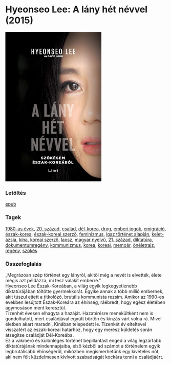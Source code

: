 # <a name="id_988">Hyeonseo Lee: A lány hét névvel (2015)</a>
<img src="https://github.com/BercziSandor/calibre_lib/raw/main/libs/main/Hyeonseo%20Lee/A%20lany%20het%20nevvel%20%28988%29/cover.jpg" alt="cover" width="300"/>

### Letöltés
[epub](https://github.com/BercziSandor/calibre_lib/raw/main/libs/main/Hyeonseo%20Lee/A%20lany%20het%20nevvel%20%28988%29/A%20lany%20het%20nevvel%20-%20Hyeonseo%20Lee.epub)

### Tagek
[1980-as évek](https://github.com/berczisandor/calibre_lib/blob/main/main/_tags/1980-as%20%c3%a9vek.md), [20. század](https://github.com/berczisandor/calibre_lib/blob/main/main/_tags/20.%20sz%c3%a1zad.md), [család](https://github.com/berczisandor/calibre_lib/blob/main/main/_tags/csal%c3%a1d.md), [dél-korea](https://github.com/berczisandor/calibre_lib/blob/main/main/_tags/d%c3%a9l-korea.md), [drog](https://github.com/berczisandor/calibre_lib/blob/main/main/_tags/drog.md), [emberi jogok](https://github.com/berczisandor/calibre_lib/blob/main/main/_tags/emberi%20jogok.md), [emigráció](https://github.com/berczisandor/calibre_lib/blob/main/main/_tags/emigr%c3%a1ci%c3%b3.md), [észak-korea](https://github.com/berczisandor/calibre_lib/blob/main/main/_tags/%c3%a9szak-korea.md), [észak-koreai szerző](https://github.com/berczisandor/calibre_lib/blob/main/main/_tags/%c3%a9szak-koreai%20szerz%c5%91.md), [feminizmus](https://github.com/berczisandor/calibre_lib/blob/main/main/_tags/feminizmus.md), [igaz történet alapján](https://github.com/berczisandor/calibre_lib/blob/main/main/_tags/igaz%20t%c3%b6rt%c3%a9net%20alapj%c3%a1n.md), [kelet-ázsia](https://github.com/berczisandor/calibre_lib/blob/main/main/_tags/kelet-%c3%a1zsia.md), [kína](https://github.com/berczisandor/calibre_lib/blob/main/main/_tags/k%c3%adna.md), [koreai szerző](https://github.com/berczisandor/calibre_lib/blob/main/main/_tags/koreai%20szerz%c5%91.md), [laosz](https://github.com/berczisandor/calibre_lib/blob/main/main/_tags/laosz.md), [magyar nyelvű](https://github.com/berczisandor/calibre_lib/blob/main/main/_tags/magyar%20nyelv%c5%b1.md), [21. század](https://github.com/berczisandor/calibre_lib/blob/main/main/_tags/21.%20sz%c3%a1zad.md), [diktatúra](https://github.com/berczisandor/calibre_lib/blob/main/main/_tags/diktat%c3%bara.md), [dokumentumregény](https://github.com/berczisandor/calibre_lib/blob/main/main/_tags/dokumentumreg%c3%a9ny.md), [kommunizmus](https://github.com/berczisandor/calibre_lib/blob/main/main/_tags/kommunizmus.md), [korea](https://github.com/berczisandor/calibre_lib/blob/main/main/_tags/korea.md), [koreai](https://github.com/berczisandor/calibre_lib/blob/main/main/_tags/koreai.md), [memoár](https://github.com/berczisandor/calibre_lib/blob/main/main/_tags/memo%c3%a1r.md), [önéletrajz](https://github.com/berczisandor/calibre_lib/blob/main/main/_tags/%c3%b6n%c3%a9letrajz.md), [regény](https://github.com/berczisandor/calibre_lib/blob/main/main/_tags/reg%c3%a9ny.md), [szökés](https://github.com/berczisandor/calibre_lib/blob/main/main/_tags/sz%c3%b6k%c3%a9s.md)

### Összefoglalás
<div>
<p>„Megrázóan ​szép történet egy lányról, akitől még a nevét is elvették, élete mégis azt példázza, mi tesz valakit emberré.”<br>Hyeonseo Lee Észak-Koreában, a világ egyik legkegyetlenebb diktatúrájában töltötte gyermekkorát. Egyike annak a több millió embernek, akit túszul ejtett a titkolózó, brutális kommunista rezsim. Amikor az 1990-es években lesújtott Észak-Koreára az éhínség, ráébredt, hogy egész életében agymosáson ment keresztül. <br>Tizenhét évesen elhagyta a hazáját. Hazatérésre menekültként nem is gondolhatott, mert családjával együtt börtön és kínzás várt volna rá. Mivel életben akart maradni, Kínában telepedett le. Tizenkét év elteltével visszatért az észak-koreai határhoz, hogy egy merész küldetés során átsegítse családját Dél-Koreába. <br>Ez a vakmerő és különleges történet bepillantást enged a világ legzártabb diktatúrájának mindennapjaiba, első kézből ad számot a történelem egyik legbrutálisabb éhínségéről, miközben megismerhetünk egy kivételes nőt, aki nem félt küzdelmesen kivívott szabadságát kockára tenni a családjáért.</p></div>


